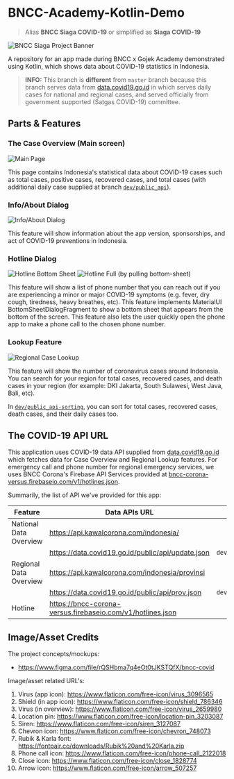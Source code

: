 # BNCC-Academy-Kotlin-Demo

> Alias **BNCC Siaga COVID-19** or simplified as **Siaga COVID-19**

![BNCC Siaga Project Banner](project-banner.png)

A repository for an app made during BNCC x Gojek Academy demonstrated using Kotlin, which shows data about COVID-19 statistics in Indonesia.

> **INFO:** This branch is **different** from `master` branch because this branch serves data from [data.covid19.go.id](https://data.covid19.go.id) in which serves daily cases for national and regional cases, and served officially from government supported (Satgas COVID-19) committee.

## Parts & Features

### The Case Overview (Main screen)

![Main Page](screenshots/home.png "Main Page")

This page contains Indonesia's statistical data about COVID-19 cases such as total cases, positive cases, recovered cases, and total cases (with additional daily case supplied at branch [`dev/public_api`](https://github.com/akmalrusli363/BNCC-Academy-Kotlin-Demo/tree/dev/public_api)).

### Info/About Dialog

![Info/About Dialog](screenshots/about.png "Info/About Dialog")

This feature will show information about the app version, sponsorships, and act of COVID-19 preventions in Indonesia.

### Hotline Dialog

![Hotline Bottom Sheet](screenshots/hotline.png "Hotline Bottom Sheet")
![Hotline Full (by pulling bottom-sheet)](screenshots/hotline-full.png "Hotline Full (by pulling bottom-sheet)")

This feature will show a list of phone number that you can reach out if you are experiencing a minor or major COVID-19 symptoms (e.g. fever, dry cough, tiredness, heavy breathes, etc). This feature implements MaterialUI BottomSheetDialogFragment to show a bottom sheet that appears from the bottom of the screen. This feature also lets the user quickly open the phone app to make a phone call to the chosen phone number.

### Lookup Feature

![Regional Case Lookup](screenshots/region-lookup.png "Regional Case Lookup")

This feature will show the number of coronavirus cases around Indonesia. You can search for your region for total cases, recovered cases, and death cases in your region (for example: DKI Jakarta, South Sulawesi, West Java, Bali, etc).

In [`dev/public_api-sorting`](https://github.com/akmalrusli363/BNCC-Academy-Kotlin-Demo/tree/dev/public_api-sorting), you can sort for total cases, recovered cases, death cases, and their daily cases too. 


## The COVID-19 API URL
This application uses COVID-19 data API supplied from [data.covid19.go.id](https://data.covid19.go.id) which fetches data for Case Overview and Regional Lookup features. For emergency call and phone number for regional emergency services, we uses BNCC Corona's Firebase API Services provided at [bncc-corona-versus.firebaseio.com/v1/hotlines.json](https://bncc-corona-versus.firebaseio.com/v1/hotlines.json).

Summarily, the list of API we've provided for this app:

| Feature | Data APIs URL | Branch |
| --- | --- | :---: |
| National Data Overview | https://api.kawalcorona.com/indonesia/ | `master` |
|  | https://data.covid19.go.id/public/api/update.json | `dev/public_api` |
| Regional Data Overview | https://api.kawalcorona.com/indonesia/provinsi | `master` |
|  | https://data.covid19.go.id/public/api/prov.json | `dev/public_api` |
| Hotline | https://bncc-corona-versus.firebaseio.com/v1/hotlines.json | any |


## Image/Asset Credits

The project concepts/mockups:
- https://www.figma.com/file/rQSHbma7q4eOt0tJKSTQfX/bncc-covid

Image/asset related URL's:
1. Virus (app icon): https://www.flaticon.com/free-icon/virus_3096565
2. Shield (in app icon): https://www.flaticon.com/free-icon/shield_786346
3. Virus (in overview): https://www.flaticon.com/free-icon/virus_2659980
4. Location pin: https://www.flaticon.com/free-icon/location-pin_3203087
5. Siren: https://www.flaticon.com/free-icon/siren_3127087
6. Chevron icon: https://www.flaticon.com/free-icon/chevron_748073
7. Rubik & Karla font: https://fontpair.co/downloads/Rubik%20and%20Karla.zip
8. Phone call icon: https://www.flaticon.com/free-icon/phone-call_2122018
9. Close icon: https://www.flaticon.com/free-icon/close_1828774
10. Arrow icon: https://www.flaticon.com/free-icon/arrow_507257
